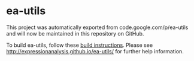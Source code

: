 # ea-utils
This project was automatically exported from code.google.com/p/ea-utils and will now be maintained in this repository on GitHub.

To build ea-utils, follow these [build instructions](https://github.com/ExpressionAnalysis/ea-utils/blob/wiki/Compiling.md). Please see http://expressionanalysis.github.io/ea-utils/ for further help information.

